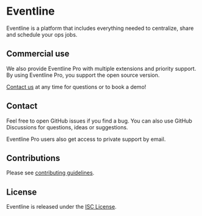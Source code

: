 # Eventline

Eventline is a platform that includes everything needed to centralize,
share and schedule your ops jobs.

## Commercial use

We also provide Eventline Pro with multiple extensions and priority
support.  By using Eventline Pro, you support the open source version.

[Contact us](contact@exograd.com) at any time for questions or to book a
demo!

## Contact

Feel free to open GitHub issues if you find a bug. You can also use
GitHub Discussions for questions, ideas or suggestions.

Eventline Pro users also get access to private support by email.

## Contributions

Please see [contributing guidelines](CONTRIBUTING.md).

## License

Eventline is released under the [ISC License](LICENSE).
